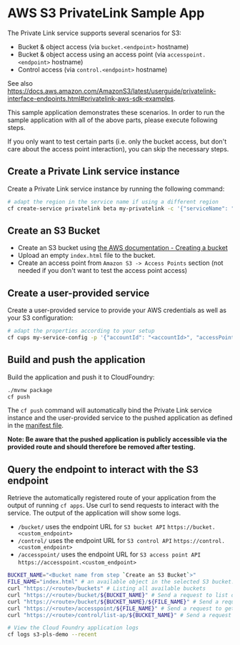 # AWS S3 PrivateLink Sample App

The Private Link service supports several scenarios for S3:
- Bucket & object access (via `bucket.<endpoint>` hostname)
- Bucket & object access using an access point (via `accesspoint.<endpoint>` hostname)
- Control access (via `control.<endpoint>` hostname)

See also <https://docs.aws.amazon.com/AmazonS3/latest/userguide/privatelink-interface-endpoints.html#privatelink-aws-sdk-examples>.

This sample application demonstrates these scenarios.
In order to run the sample application with all of the above parts, please execute following steps.

If you only want to test certain parts (i.e. only the bucket access, but don't care about the access point interaction), you can skip the necessary steps.

## Create a Private Link service instance

Create a Private Link service instance by running the following command:

```bash 
# adapt the region in the service name if using a different region
cf create-service privatelink beta my-privatelink -c '{"serviceName": "com.amazonaws.eu-central-1.s3"}'
```

## Create an S3 Bucket

- Create an S3 bucket
  using [the AWS documentation - Creating a bucket](https://docs.aws.amazon.com/AmazonS3/latest/userguide/create-bucket-overview.html)
- Upload an empty `index.html` file to the bucket.
- Create an access point from `Amazon S3 -> Access Points` section (not needed if you don't want to test the access point access)

## Create a user-provided service

Create a user-provided service to provide your AWS credentials as well as your S3 configuration:

```bash 
# adapt the properties according to your setup
cf cups my-service-config -p '{"accountId": "<accountId>", "accessPointArn": "<optional accessPointArn>", "accessKeyId": "<accessKeyId>", "secretAccessKey": "<secretAccessKey>", "region": "<awsRegion>"}'
```

## Build and push the application

Build the application and push it to CloudFoundry:

```bash
./mvnw package
cf push
```

The `cf push` command will automatically bind the Private Link service instance and the user-provided service to the pushed application
as defined in the [manifest file](manifest.yml).

**Note: Be aware that the pushed application is publicly accessible via the provided route and should therefore be removed after testing.**

## Query the endpoint to interact with the S3 endpoint

Retrieve the automatically registered route of your application from the output of running `cf apps`.
Use curl to send requests to interact with the service. The output of the application will show some logs.

- `/bucket/` uses the endpoint URL for `S3 bucket API` `https://bucket.<custom_endpoint>`
- `/control/` uses the endpoint URL for `S3 control API` `https://control.<custom_endpoint>`  
- `/accesspoint/` uses the endpoint URL for `S3 access point API` `https://accesspoint.<custom_endpoint>`

```bash
BUCKET_NAME="<Bucket name from step `Create an S3 Bucket`>"
FILE_NAME="index.html" # an available object in the selected S3 bucket.
curl "https://<route>/buckets" # Listing all available buckets
curl "https://<route>/bucket/${BUCKET_NAME}" # Send a request to list objects of a specific bucket
curl "https://<route>/bucket/${BUCKET_NAME}/${FILE_NAME}" # Send a request to get an object from the defined bucket
curl "https://<route>/accesspoint/${FILE_NAME}" # Send a request to get an object from the access point
curl "https://<route>/control/list-ap/${BUCKET_NAME}" # Send a request to list access points from the defined bucket

# View the Cloud Foundry application logs
cf logs s3-pls-demo --recent
```
